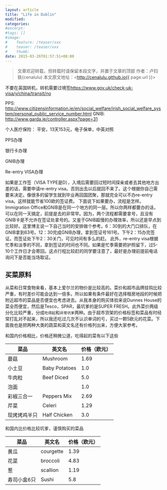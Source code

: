 ```yaml
---
layout: article
title: "Life in Dublin"
modified:
categories: 
#excerpt:
#tags: []
#image:
#    feature: /teaser/xxx
#    teaser: /teaser/xxx
#    thumb:
date: 2015-03-26T01:57:51+08:00
---
```




> 文章欢迎转载，但转载时请保留本段文字，并置于文章的顶部
> 作者：卢钧轶(cenalulu)
> 本文原文地址：<http://cenalulu.github.io{{ page.url }}>

不要在英国转机，转机需要过境签<https://www.gov.uk/check-uk-visa/y/china/transit/no>

PPS: <http://www.citizensinformation.ie/en/social_welfare/irish_social_welfare_system/personal_public_service_number.html>
GNIB: <http://www.garda.ie/controller.aspx?page=31>

个人医疗保险：
平安，13天153元，电子保单，中英对照


PPS办理

银行卡办理

GNIB办理

Re-entry VISA办理

如果是工作签（VISA TYPE是D），入境后需要回过短时间探亲或者去其他地方出差的话，需要申请re-entry visa。否则出去以后就回不来了。这个根据你自己需要来决定。像很多的留学生就到毕业再回国团聚，那就完全可以不办re-entry visa。这样就能节省100欧的签证费。
下面说下如果要办，流程是怎样。Immigration Office和GNIB是在同一个地方的同一层。所以你两样都要办的话，可以在同一天搞定，前提是去的非常早。因为，两个流程都需要拿号，且没有GNIB卡是不允许在签证处拿号的。又鉴于GNIB超慢的办理效率，所以还是早点到比较好。这里博主说一下自己当时的安排做个参考。6：30到的大门口排队，在GNIB拿到63号。12：30完成GNIB办理，拿到签证号161号。下午2：15办完签证。而签证处下午2：30关门，可见时间有多么的赶。
此外，re-entry visa根据忙季和淡季的不同，拿到签证的时间也不同。如果是忙季需要把护照留下，过5-10个工作日才会寄回。这点行程比较赶的同学要注意了，最好是办理前提前电话询问下是否能当场取证。






## 买菜原料

从菜和日常食物来看，基本上爱尔兰的物价是比较高的。菜价和超市品牌挂钩比较严重，有时差价可能会达到一倍多。所以如果有条件最好在选择租房地段的时候把附近超市的菜品是否便宜也考虑进去。从我本身的购买体验来说Dunnes House的菜全而便宜，然后是Tesco，SPAR，最坑爹的是SUPER FRESH。此外菜价两级分化比较严重，分成`吃得起`和`异常坑爹`两种。由于超市货架的价格标签和菜品有时经常打乱对不起来，所以我还吃过几次不认识单词的亏，买过一颗5欧元的花菜。下面我也是把两种大类的蔬菜和英文名还有价格列出来，方便大家参考。

和国内价格相比，价格还稍微公道，吃得起的菜有以下这些

菜品|英文名|价格（欧元）
-|-|-
蘑菇|Mushroom|1.69
小土豆|Baby Potatoes|1.0
牛肉粒|Beef Diced|5.0
泡面||1.0
彩椒三合一|Peppers Mix|2.69
芹菜|Celeri|1.29
现烤烤鸡半只|Half Chicken|3.0


和国内比价格比较坑爹，谨慎购买的菜品

菜品|英文名|价格（欧元）
-|-|-
黄瓜|courgette|1.39
花菜|broccoli|4.83
葱|scallion|1.19
寿司小盒6只|Sushi|5.8











